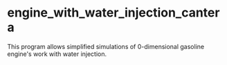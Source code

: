# engine_with_water_injection_cantera
This program allows simplified simulations of 0-dimensional gasoline engine's work with water injection.
